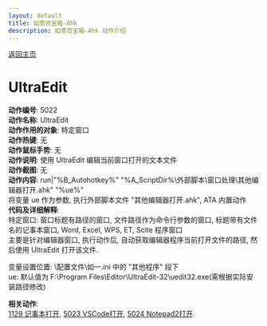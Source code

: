 ```yaml
---
layout: default
title: 如意百宝箱-Ahk
description: 如意百宝箱-Ahk 动作介绍
---
```

<link rel="stylesheet" href="../actions/css/atom-one-light.min.css">
<script src="../actions/js/highlight.min.js"></script>
<script>hljs.highlightAll();</script>

[返回主页](../index.md)

# [](#header-2) UltraEdit

**动作编号**: 5022  
**动作名称**: UltraEdit  
**动作作用的对象**: 特定窗口  
**动作热键**: 无  
**动作鼠标手势**: 无  
**动作说明**: 使用 UltraEdit 编辑当前窗口打开的文本文件  
**动作截图**:  无   
**动作内容**: run|"%B_Autohotkey%" "%A_ScriptDir%\外部脚本\窗口处理\其他编辑器打开.ahk" "%ue%"  
将变量 ue 作为参数, 执行外部脚本文件 "其他编辑器打开.ahk", ATA 内置动作  
**代码及详细解释**:  
特定窗口: 窗口标题有路径的窗口, 文件路径作为命令行参数的窗口, 标题带有文件名的记事本窗口, 
Word, Excel, WPS, ET, Scite 程序窗口  
主要是针对编辑器窗口, 执行动作后, 自动获取编辑器程序当前打开文件的路径, 然后使用 UltraEdit 打开该文件.  

变量设置位置: \配置文件\如一.ini 中的 "其他程序"  段下  
ue: 默认值为 F:\Program Files\Editor\UltraEdit-32\uedit32.exe(需根据实际安装路径修改)  

**相关动作**:  
[1129 记事本打开](1129.md), [5023 VSCode打开](5023.md), [5024 Notepad2打开](5024.md).